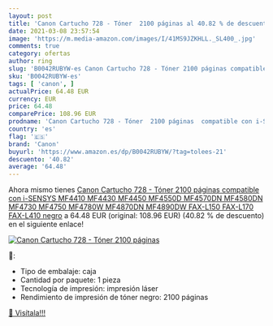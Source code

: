 ```yaml
---
layout: post
title: 'Canon Cartucho 728 - Tóner  2100 páginas al 40.82 % de descuento'
date: 2021-03-08 23:57:54
image: 'https://m.media-amazon.com/images/I/41MS9JZKHLL._SL400_.jpg'
comments: true
category: ofertas
author: ring
slug: 'B0042RUBYW-es Canon Cartucho 728 - Tóner 2100 páginas compatible con...'
sku: 'B0042RUBYW-es'
tags: [ 'canon', ]
actualPrice: 64.48 EUR
currency: EUR
price: 64.48
comparePrice: 108.96 EUR
prodname: 'Canon Cartucho 728 - Tóner  2100 páginas  compatible con i-SENSYS MF4410  MF4430  MF4450  MF4550D  MF4570DN  MF4580DN  MF4730  MF4750  MF4780W  MF4870DN  MF4890DW  FAX-L150  FAX-L170  FAX-L410   negro'
country: 'es'
flag: '🇪🇸'
brand: 'Canon'
buyurl: 'https://www.amazon.es/dp/B0042RUBYW/?tag=tolees-21'
descuento: '40.82'
average: '64.48'
---
```


Ahora mismo tienes [Canon Cartucho 728 - Tóner  2100 páginas  compatible con i-SENSYS MF4410  MF4430  MF4450  MF4550D  MF4570DN  MF4580DN  MF4730  MF4750  MF4780W  MF4870DN  MF4890DW  FAX-L150  FAX-L170  FAX-L410   negro](https://www.amazon.es/dp/B0042RUBYW/?tag=tolees-21) a 64.48 EUR (original: 108.96 EUR) (40.82 %  de descuento) en el siguiente enlace!

[![Canon Cartucho 728 - Tóner  2100 páginas](https://m.media-amazon.com/images/I/41MS9JZKHLL._SL400_.jpg)](https://www.amazon.es/dp/B0042RUBYW/?tag=tolees-21)

🔎:

- Tipo de embalaje: caja
- Cantidad por paquete: 1 pieza
- Tecnología de impresión: impresión láser
- Rendimiento de impresión de tóner negro: 2100 páginas

[🛒 Visítala!!!](https://www.amazon.es/dp/B0042RUBYW/?tag=tolees-21)
